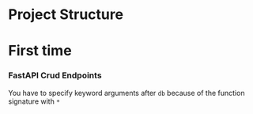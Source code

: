 # Project Structure



# First time


### FastAPI Crud Endpoints
You have to specify keyword arguments after `db` because of the function signature with `*`


